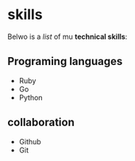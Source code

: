  # skills 
 
Belwo is a _list_ of mu **technical skills**: 

## Programing languages 
- Ruby 
- Go
- Python

## collaboration
- Github
- Git
